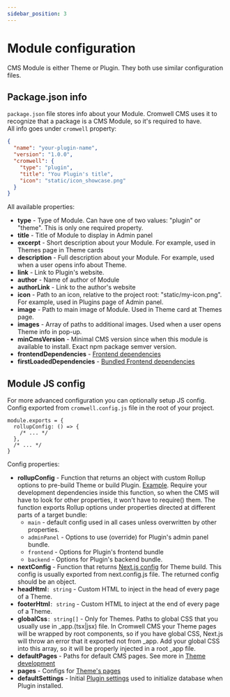 ```yaml
---
sidebar_position: 3
---
```


# Module configuration

CMS Module is either Theme or Plugin. They both use similar configuration files.


## Package.json info

`package.json` file stores info about your Module. Cromwell CMS uses it to recognize that a package is a CMS Module, so it's required to have.  
All info goes under `cromwell` property:
```json title="package.json"
{
  "name": "your-plugin-name",
  "version": "1.0.0",
  "cromwell": {
    "type": "plugin",
    "title": "You Plugin's title",
    "icon": "static/icon_showcase.png"
  }
}
```
All available properties:
- **type** - Type of Module. Can have one of two values: "plugin" or "theme". This is only one required property.
- **title** - Title of Module to display in Admin panel
- **excerpt** - Short description about your Module. For example, used in Themes page in Theme cards
- **description** - Full description about your Module. For example, used when a user opens info about Theme.
- **link** - Link to Plugin's website.
- **author** - Name of author of Module
- **authorLink** - Link to the author's website
- **icon** - Path to an icon, relative to the project root: "static/my-icon.png". For example, used in Plugins page of Admin panel.
- **image** - Path to main image of Module. Used in Theme card at Themes page. 
- **images** - Array of paths to additional images. Used when a user opens Theme info in pop-up.
- **minCmsVersion** - Minimal CMS version since when this module is available to install. Exact npm package semver version.
- **frontendDependencies** - [Frontend dependencies](/docs/development/frontend-dependencies)
- **firstLoadedDependencies** - [Bundled Frontend dependencies](/docs/development/frontend-dependencies#too-many-requests)


## Module JS config

For more advanced configuration you can optionally setup JS config.  
Config exported from `cromwell.config.js` file in the root of your project.  

```tsx title="cromwell.config.js"
module.exports = {
  rollupConfig: () => {
    /* ... */
  },
  /* ... */ 
}
```

Config properties:

- **rollupConfig** - Function that returns an object with custom Rollup options to pre-build Theme or build Plugin. [Example](https://github.com/CromwellCMS/Cromwell/blob/master/themes/store/cromwell.config.js#L10). Require your development dependencies inside this function, so when the CMS will have to look for other properties, it won't have to require() them. The function exports Rollup options under properties directed at different parts of a target bundle:
  - `main` - default config used in all cases unless overwritten by other properties.
  - `adminPanel` - Options to use (override) for Plugin's admin panel bundle.
  - `frontend` - Options for Plugin's frontend bundle
  - `backend` - Options for Plugin's backend bundle.
- **nextConfig** - Function that returns [Next.js config](https://nextjs.org/docs/api-reference/next.config.js/introduction) for Theme build. This config is usually exported from next.config.js file. The returned config should be an object.
- **headHtml**`: string` - Custom HTML to inject in the head of every page of a Theme.
- **footerHtml**`: string` - Custom HTML to inject at the end of every page of a Theme.
- **globalCss**`: string[]` - Only for Themes. Paths to global CSS that you usually use in _app.(tsx|jsx) file. In Cromwell CMS your Theme pages will be wrapped by root components, so if you have global CSS, Next.js will throw an error that it exported not from _app. Add your global CSS into this array, so it will be properly injected in a root _app file.
- **defaultPages** - Paths for default CMS pages. See more in [Theme development](/docs/development/theme-development#default-pages)
- **pages** - Configs for [Theme's pages](/docs/development/theme-development#configure-pages)
- **defaultSettings** - Initial [Plugin settings](/docs/development/plugin-development#plugin-settings) used to initialize database when Plugin installed.

